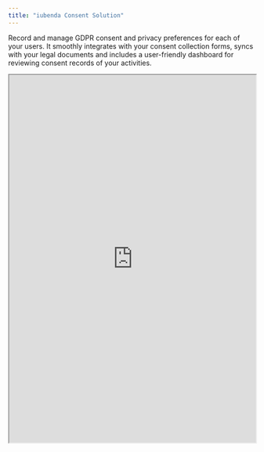 ```yaml
---
title: "iubenda Consent Solution"
---
```


Record and manage GDPR consent and privacy preferences for each of your users. It smoothly integrates with your consent collection forms, syncs with your legal documents and includes a user-friendly dashboard for reviewing consent records of your activities.

<iframe height="750" width="100%" src="https://ewelton.github.io/ktest/wiki.html#iubenda%20Consent%20Solution"></iframe>

